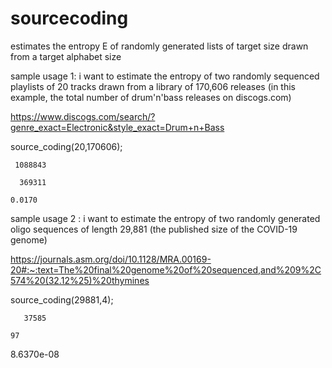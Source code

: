# sourcecoding
estimates the entropy E of randomly generated lists of target size drawn from a target alphabet size

sample usage 1: i want to estimate the entropy of two randomly sequenced playlists of 20 tracks drawn from a library of 170,606 releases (in this example, the total number of drum'n'bass releases on discogs.com)

https://www.discogs.com/search/?genre_exact=Electronic&style_exact=Drum+n+Bass

source_coding(20,170606);

     1088843

      369311

    0.0170
    
    
sample usage 2 : i want to estimate the entropy of two randomly generated oligo sequences of length 29,881 (the published size of the COVID-19 genome)

https://journals.asm.org/doi/10.1128/MRA.00169-20#:~:text=The%20final%20genome%20of%20sequenced,and%209%2C574%20(32.12%25)%20thymines

source_coding(29881,4);

       37585

    97

   8.6370e-08
